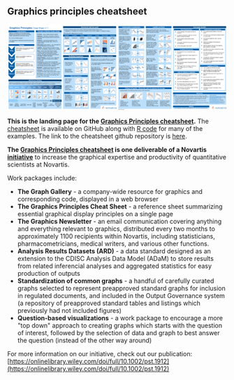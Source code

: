 ## Graphics principles cheatsheet

[![](/assets/2018-11-06_thumbnail.png)](https://github.com/GraphicsPrinciples/CheatSheet/blob/master/NVSCheatSheet.pdf?raw=true)

**This is the landing page for the [Graphics Principles cheatsheet](https://github.com/GraphicsPrinciples/CheatSheet/blob/master/NVSCheatSheet.pdf).** The [cheatsheet](https://github.com/GraphicsPrinciples/CheatSheet/blob/master/NVSCheatSheet.pdf) is available on GitHub along with [R code](https://github.com/GraphicsPrinciples/CheatSheet) for many of the examples. The link to the cheatsheet github repository is [here](https://github.com/GraphicsPrinciples/CheatSheet). 

**The [Graphics Principles cheatsheet](https://github.com/GraphicsPrinciples/CheatSheet/blob/master/NVSCheatSheet.pdf) is one deliverable of a Novartis [initiative](https://onlinelibrary.wiley.com/doi/full/10.1002/pst.1912)** to increase the graphical expertise and productivity of quantitative scientists at Novartis. 

Work packages include:
- **The Graph Gallery** - a company-wide resource for graphics and corresponding code, displayed in a web browser
- **The Graphics Principles Cheat Sheet** - a reference sheet summarizing essential graphical display principles on a single page
- **The Graphics Newsletter** - an email communication covering anything and everything relevant to graphics, distributed every two months to approximately 1100 recipients within Novartis, including statisticians, pharmacometricians, medical writers, and various other functions.
- **Analysis Results Datasets (ARD)** - a data standard designed as an extension to the CDISC Analysis Data Model (ADaM) to store results from related inferencial analyses and aggregated statistics for easy production of outputs
- **Standardization of common graphs** - a handful of carefully curated graphs selected to represent preapproved standard graphs for inclusion in regulated documents, and included in the Output Governance system (a repository of preapproved standard tables and listings which previously had not included figures)
- **Question-based visualizations** - a work package to encourage a more "top down" approach to creating graphs which starts with the question of interest, followed by the selection of data and graph to best answer the question (instead of the other way around)

For more information on our initiative, check out our publication: [https://onlinelibrary.wiley.com/doi/full/10.1002/pst.1912](https://onlinelibrary.wiley.com/doi/full/10.1002/pst.1912) 


